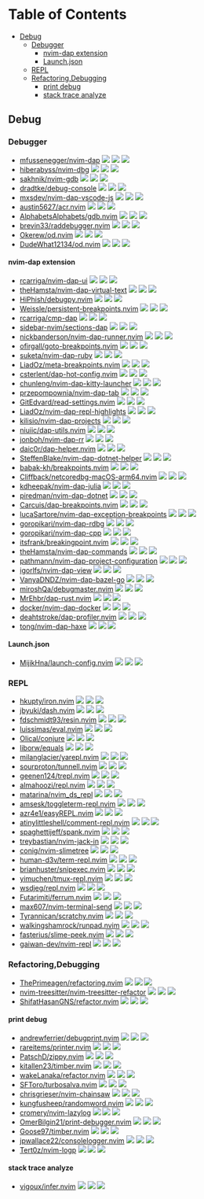 # Table of Contents

<!-- toc -->

- [Debug](#debug)
  - [Debugger](#debugger)
    - [nvim-dap extension](#nvim-dap-extension)
    - [Launch.json](#launchjson)
  - [REPL](#repl)
  - [Refactoring,Debugging](#refactoringdebugging)
    - [print debug](#print-debug)
    - [stack trace analyze](#stack-trace-analyze)

<!-- tocstop -->

## Debug

### Debugger

- [mfussenegger/nvim-dap](https://github.com/mfussenegger/nvim-dap) ![](https://img.shields.io/github/stars/mfussenegger/nvim-dap) ![](https://img.shields.io/github/last-commit/mfussenegger/nvim-dap) ![](https://img.shields.io/github/commit-activity/y/mfussenegger/nvim-dap)
- [hiberabyss/nvim-dbg](https://github.com/hiberabyss/nvim-dbg) ![](https://img.shields.io/github/stars/hiberabyss/nvim-dbg) ![](https://img.shields.io/github/last-commit/hiberabyss/nvim-dbg) ![](https://img.shields.io/github/commit-activity/y/hiberabyss/nvim-dbg)
- [sakhnik/nvim-gdb](https://github.com/sakhnik/nvim-gdb) ![](https://img.shields.io/github/stars/sakhnik/nvim-gdb) ![](https://img.shields.io/github/last-commit/sakhnik/nvim-gdb) ![](https://img.shields.io/github/commit-activity/y/sakhnik/nvim-gdb)
- [dradtke/debug-console](https://github.com/dradtke/debug-console) ![](https://img.shields.io/github/stars/dradtke/debug-console) ![](https://img.shields.io/github/last-commit/dradtke/debug-console) ![](https://img.shields.io/github/commit-activity/y/dradtke/debug-console)
- [mxsdev/nvim-dap-vscode-js](https://github.com/mxsdev/nvim-dap-vscode-js) ![](https://img.shields.io/github/stars/mxsdev/nvim-dap-vscode-js) ![](https://img.shields.io/github/last-commit/mxsdev/nvim-dap-vscode-js) ![](https://img.shields.io/github/commit-activity/y/mxsdev/nvim-dap-vscode-js)
- [austin5627/acr.nvim](https://github.com/austin5627/acr.nvim) ![](https://img.shields.io/github/stars/austin5627/acr.nvim) ![](https://img.shields.io/github/last-commit/austin5627/acr.nvim) ![](https://img.shields.io/github/commit-activity/y/austin5627/acr.nvim)
- [AlphabetsAlphabets/gdb.nvim](https://github.com/AlphabetsAlphabets/gdb.nvim) ![](https://img.shields.io/github/stars/AlphabetsAlphabets/gdb.nvim) ![](https://img.shields.io/github/last-commit/AlphabetsAlphabets/gdb.nvim) ![](https://img.shields.io/github/commit-activity/y/AlphabetsAlphabets/gdb.nvim)
- [brevin33/raddebugger.nvim](https://github.com/brevin33/raddebugger.nvim) ![](https://img.shields.io/github/stars/brevin33/raddebugger.nvim) ![](https://img.shields.io/github/last-commit/brevin33/raddebugger.nvim) ![](https://img.shields.io/github/commit-activity/y/brevin33/raddebugger.nvim)
- [Okerew/od.nvim](https://github.com/Okerew/od.nvim) ![](https://img.shields.io/github/stars/Okerew/od.nvim) ![](https://img.shields.io/github/last-commit/Okerew/od.nvim) ![](https://img.shields.io/github/commit-activity/y/Okerew/od.nvim)
- [DudeWhat12134/od.nvim](https://github.com/DudeWhat12134/od.nvim) ![](https://img.shields.io/github/stars/DudeWhat12134/od.nvim) ![](https://img.shields.io/github/last-commit/DudeWhat12134/od.nvim) ![](https://img.shields.io/github/commit-activity/y/DudeWhat12134/od.nvim)

#### nvim-dap extension

- [rcarriga/nvim-dap-ui](https://github.com/rcarriga/nvim-dap-ui) ![](https://img.shields.io/github/stars/rcarriga/nvim-dap-ui) ![](https://img.shields.io/github/last-commit/rcarriga/nvim-dap-ui) ![](https://img.shields.io/github/commit-activity/y/rcarriga/nvim-dap-ui)
- [theHamsta/nvim-dap-virtual-text](https://github.com/theHamsta/nvim-dap-virtual-text) ![](https://img.shields.io/github/stars/theHamsta/nvim-dap-virtual-text) ![](https://img.shields.io/github/last-commit/theHamsta/nvim-dap-virtual-text) ![](https://img.shields.io/github/commit-activity/y/theHamsta/nvim-dap-virtual-text)
- [HiPhish/debugpy.nvim](https://github.com/HiPhish/debugpy.nvim) ![](https://img.shields.io/github/stars/HiPhish/debugpy.nvim) ![](https://img.shields.io/github/last-commit/HiPhish/debugpy.nvim) ![](https://img.shields.io/github/commit-activity/y/HiPhish/debugpy.nvim)
- [Weissle/persistent-breakpoints.nvim](https://github.com/Weissle/persistent-breakpoints.nvim) ![](https://img.shields.io/github/stars/Weissle/persistent-breakpoints.nvim) ![](https://img.shields.io/github/last-commit/Weissle/persistent-breakpoints.nvim) ![](https://img.shields.io/github/commit-activity/y/Weissle/persistent-breakpoints.nvim)
- [rcarriga/cmp-dap](https://github.com/rcarriga/cmp-dap) ![](https://img.shields.io/github/stars/rcarriga/cmp-dap) ![](https://img.shields.io/github/last-commit/rcarriga/cmp-dap) ![](https://img.shields.io/github/commit-activity/y/rcarriga/cmp-dap)
- [sidebar-nvim/sections-dap](https://github.com/sidebar-nvim/sections-dap) ![](https://img.shields.io/github/stars/sidebar-nvim/sections-dap) ![](https://img.shields.io/github/last-commit/sidebar-nvim/sections-dap) ![](https://img.shields.io/github/commit-activity/y/sidebar-nvim/sections-dap)
- [nickbanderson/nvim-dap-runner.nvim](https://github.com/nickbanderson/nvim-dap-runner.nvim) ![](https://img.shields.io/github/stars/nickbanderson/nvim-dap-runner.nvim) ![](https://img.shields.io/github/last-commit/nickbanderson/nvim-dap-runner.nvim) ![](https://img.shields.io/github/commit-activity/y/nickbanderson/nvim-dap-runner.nvim)
- [ofirgall/goto-breakpoints.nvim](https://github.com/ofirgall/goto-breakpoints.nvim) ![](https://img.shields.io/github/stars/ofirgall/goto-breakpoints.nvim) ![](https://img.shields.io/github/last-commit/ofirgall/goto-breakpoints.nvim) ![](https://img.shields.io/github/commit-activity/y/ofirgall/goto-breakpoints.nvim)
- [suketa/nvim-dap-ruby](https://github.com/suketa/nvim-dap-ruby) ![](https://img.shields.io/github/stars/suketa/nvim-dap-ruby) ![](https://img.shields.io/github/last-commit/suketa/nvim-dap-ruby) ![](https://img.shields.io/github/commit-activity/y/suketa/nvim-dap-ruby)
- [LiadOz/meta-breakpoints.nvim](https://github.com/LiadOz/meta-breakpoints.nvim) ![](https://img.shields.io/github/stars/LiadOz/meta-breakpoints.nvim) ![](https://img.shields.io/github/last-commit/LiadOz/meta-breakpoints.nvim) ![](https://img.shields.io/github/commit-activity/y/LiadOz/meta-breakpoints.nvim)
- [csterlent/dap-hot-config.nvim](https://github.com/csterlent/dap-hot-config.nvim) ![](https://img.shields.io/github/stars/csterlent/dap-hot-config.nvim) ![](https://img.shields.io/github/last-commit/csterlent/dap-hot-config.nvim) ![](https://img.shields.io/github/commit-activity/y/csterlent/dap-hot-config.nvim)
- [chunleng/nvim-dap-kitty-launcher](https://github.com/chunleng/nvim-dap-kitty-launcher) ![](https://img.shields.io/github/stars/chunleng/nvim-dap-kitty-launcher) ![](https://img.shields.io/github/last-commit/chunleng/nvim-dap-kitty-launcher) ![](https://img.shields.io/github/commit-activity/y/chunleng/nvim-dap-kitty-launcher)
- [przepompownia/nvim-dap-tab](https://github.com/przepompownia/nvim-dap-tab) ![](https://img.shields.io/github/stars/przepompownia/nvim-dap-tab) ![](https://img.shields.io/github/last-commit/przepompownia/nvim-dap-tab) ![](https://img.shields.io/github/commit-activity/y/przepompownia/nvim-dap-tab)
- [GitEdvard/read-settings.nvim](https://github.com/GitEdvard/read-settings.nvim) ![](https://img.shields.io/github/stars/GitEdvard/read-settings.nvim) ![](https://img.shields.io/github/last-commit/GitEdvard/read-settings.nvim) ![](https://img.shields.io/github/commit-activity/y/GitEdvard/read-settings.nvim)
- [LiadOz/nvim-dap-repl-highlights](https://github.com/LiadOz/nvim-dap-repl-highlights) ![](https://img.shields.io/github/stars/LiadOz/nvim-dap-repl-highlights) ![](https://img.shields.io/github/last-commit/LiadOz/nvim-dap-repl-highlights) ![](https://img.shields.io/github/commit-activity/y/LiadOz/nvim-dap-repl-highlights)
- [kilisio/nvim-dap-projects](https://github.com/kilisio/nvim-dap-projects) ![](https://img.shields.io/github/stars/kilisio/nvim-dap-projects) ![](https://img.shields.io/github/last-commit/kilisio/nvim-dap-projects) ![](https://img.shields.io/github/commit-activity/y/kilisio/nvim-dap-projects)
- [niuiic/dap-utils.nvim](https://github.com/niuiic/dap-utils.nvim) ![](https://img.shields.io/github/stars/niuiic/dap-utils.nvim) ![](https://img.shields.io/github/last-commit/niuiic/dap-utils.nvim) ![](https://img.shields.io/github/commit-activity/y/niuiic/dap-utils.nvim)
- [jonboh/nvim-dap-rr](https://github.com/jonboh/nvim-dap-rr) ![](https://img.shields.io/github/stars/jonboh/nvim-dap-rr) ![](https://img.shields.io/github/last-commit/jonboh/nvim-dap-rr) ![](https://img.shields.io/github/commit-activity/y/jonboh/nvim-dap-rr)
- [daic0r/dap-helper.nvim](https://github.com/daic0r/dap-helper.nvim) ![](https://img.shields.io/github/stars/daic0r/dap-helper.nvim) ![](https://img.shields.io/github/last-commit/daic0r/dap-helper.nvim) ![](https://img.shields.io/github/commit-activity/y/daic0r/dap-helper.nvim)
- [SteffenBlake/nvim-dap-dotnet-helper](https://github.com/SteffenBlake/nvim-dap-dotnet-helper) ![](https://img.shields.io/github/stars/SteffenBlake/nvim-dap-dotnet-helper) ![](https://img.shields.io/github/last-commit/SteffenBlake/nvim-dap-dotnet-helper) ![](https://img.shields.io/github/commit-activity/y/SteffenBlake/nvim-dap-dotnet-helper)
- [babak-kh/breakpoints.nvim](https://github.com/babak-kh/breakpoints.nvim) ![](https://img.shields.io/github/stars/babak-kh/breakpoints.nvim) ![](https://img.shields.io/github/last-commit/babak-kh/breakpoints.nvim) ![](https://img.shields.io/github/commit-activity/y/babak-kh/breakpoints.nvim)
- [Cliffback/netcoredbg-macOS-arm64.nvim](https://github.com/Cliffback/netcoredbg-macOS-arm64.nvim) ![](https://img.shields.io/github/stars/Cliffback/netcoredbg-macOS-arm64.nvim) ![](https://img.shields.io/github/last-commit/Cliffback/netcoredbg-macOS-arm64.nvim) ![](https://img.shields.io/github/commit-activity/y/Cliffback/netcoredbg-macOS-arm64.nvim)
- [kdheepak/nvim-dap-julia](https://github.com/kdheepak/nvim-dap-julia) ![](https://img.shields.io/github/stars/kdheepak/nvim-dap-julia) ![](https://img.shields.io/github/last-commit/kdheepak/nvim-dap-julia) ![](https://img.shields.io/github/commit-activity/y/kdheepak/nvim-dap-julia)
- [piredman/nvim-dap-dotnet](https://github.com/piredman/nvim-dap-dotnet) ![](https://img.shields.io/github/stars/piredman/nvim-dap-dotnet) ![](https://img.shields.io/github/last-commit/piredman/nvim-dap-dotnet) ![](https://img.shields.io/github/commit-activity/y/piredman/nvim-dap-dotnet)
- [Carcuis/dap-breakpoints.nvim](https://github.com/Carcuis/dap-breakpoints.nvim) ![](https://img.shields.io/github/stars/Carcuis/dap-breakpoints.nvim) ![](https://img.shields.io/github/last-commit/Carcuis/dap-breakpoints.nvim) ![](https://img.shields.io/github/commit-activity/y/Carcuis/dap-breakpoints.nvim)
- [lucaSartore/nvim-dap-exception-breakpoints](https://github.com/lucaSartore/nvim-dap-exception-breakpoints) ![](https://img.shields.io/github/stars/lucaSartore/nvim-dap-exception-breakpoints) ![](https://img.shields.io/github/last-commit/lucaSartore/nvim-dap-exception-breakpoints) ![](https://img.shields.io/github/commit-activity/y/lucaSartore/nvim-dap-exception-breakpoints)
- [goropikari/nvim-dap-rdbg](https://github.com/goropikari/nvim-dap-rdbg) ![](https://img.shields.io/github/stars/goropikari/nvim-dap-rdbg) ![](https://img.shields.io/github/last-commit/goropikari/nvim-dap-rdbg) ![](https://img.shields.io/github/commit-activity/y/goropikari/nvim-dap-rdbg)
- [goropikari/nvim-dap-cpp](https://github.com/goropikari/nvim-dap-cpp) ![](https://img.shields.io/github/stars/goropikari/nvim-dap-cpp) ![](https://img.shields.io/github/last-commit/goropikari/nvim-dap-cpp) ![](https://img.shields.io/github/commit-activity/y/goropikari/nvim-dap-cpp)
- [itsfrank/breakingpoint.nvim](https://github.com/itsfrank/breakingpoint.nvim) ![](https://img.shields.io/github/stars/itsfrank/breakingpoint.nvim) ![](https://img.shields.io/github/last-commit/itsfrank/breakingpoint.nvim) ![](https://img.shields.io/github/commit-activity/y/itsfrank/breakingpoint.nvim)
- [theHamsta/nvim-dap-commands](https://github.com/theHamsta/nvim-dap-commands) ![](https://img.shields.io/github/stars/theHamsta/nvim-dap-commands) ![](https://img.shields.io/github/last-commit/theHamsta/nvim-dap-commands) ![](https://img.shields.io/github/commit-activity/y/theHamsta/nvim-dap-commands)
- [pathmann/nvim-dap-project-configuration](https://github.com/pathmann/nvim-dap-project-configuration) ![](https://img.shields.io/github/stars/pathmann/nvim-dap-project-configuration) ![](https://img.shields.io/github/last-commit/pathmann/nvim-dap-project-configuration) ![](https://img.shields.io/github/commit-activity/y/pathmann/nvim-dap-project-configuration)
- [igorlfs/nvim-dap-view](https://github.com/igorlfs/nvim-dap-view) ![](https://img.shields.io/github/stars/igorlfs/nvim-dap-view) ![](https://img.shields.io/github/last-commit/igorlfs/nvim-dap-view) ![](https://img.shields.io/github/commit-activity/y/igorlfs/nvim-dap-view)
- [VanyaDNDZ/nvim-dap-bazel-go](https://github.com/VanyaDNDZ/nvim-dap-bazel-go) ![](https://img.shields.io/github/stars/VanyaDNDZ/nvim-dap-bazel-go) ![](https://img.shields.io/github/last-commit/VanyaDNDZ/nvim-dap-bazel-go) ![](https://img.shields.io/github/commit-activity/y/VanyaDNDZ/nvim-dap-bazel-go)
- [miroshQa/debugmaster.nvim](https://github.com/miroshQa/debugmaster.nvim) ![](https://img.shields.io/github/stars/miroshQa/debugmaster.nvim) ![](https://img.shields.io/github/last-commit/miroshQa/debugmaster.nvim) ![](https://img.shields.io/github/commit-activity/y/miroshQa/debugmaster.nvim)
- [MrEhbr/dap-rust.nvim](https://github.com/MrEhbr/dap-rust.nvim) ![](https://img.shields.io/github/stars/MrEhbr/dap-rust.nvim) ![](https://img.shields.io/github/last-commit/MrEhbr/dap-rust.nvim) ![](https://img.shields.io/github/commit-activity/y/MrEhbr/dap-rust.nvim)
- [docker/nvim-dap-docker](https://github.com/docker/nvim-dap-docker) ![](https://img.shields.io/github/stars/docker/nvim-dap-docker) ![](https://img.shields.io/github/last-commit/docker/nvim-dap-docker) ![](https://img.shields.io/github/commit-activity/y/docker/nvim-dap-docker)
- [deahtstroke/dap-profiler.nvim](https://github.com/deahtstroke/dap-profiler.nvim) ![](https://img.shields.io/github/stars/deahtstroke/dap-profiler.nvim) ![](https://img.shields.io/github/last-commit/deahtstroke/dap-profiler.nvim) ![](https://img.shields.io/github/commit-activity/y/deahtstroke/dap-profiler.nvim)
- [tong/nvim-dap-haxe](https://github.com/tong/nvim-dap-haxe) ![](https://img.shields.io/github/stars/tong/nvim-dap-haxe) ![](https://img.shields.io/github/last-commit/tong/nvim-dap-haxe) ![](https://img.shields.io/github/commit-activity/y/tong/nvim-dap-haxe)

#### Launch.json

- [MijikHna/launch-config.nvim](https://github.com/MijikHna/launch-config.nvim) ![](https://img.shields.io/github/stars/MijikHna/launch-config.nvim) ![](https://img.shields.io/github/last-commit/MijikHna/launch-config.nvim) ![](https://img.shields.io/github/commit-activity/y/MijikHna/launch-config.nvim)

### REPL

- [hkupty/iron.nvim](https://github.com/hkupty/iron.nvim) ![](https://img.shields.io/github/stars/hkupty/iron.nvim) ![](https://img.shields.io/github/last-commit/hkupty/iron.nvim) ![](https://img.shields.io/github/commit-activity/y/hkupty/iron.nvim)
- [jbyuki/dash.nvim](https://github.com/jbyuki/dash.nvim) ![](https://img.shields.io/github/stars/jbyuki/dash.nvim) ![](https://img.shields.io/github/last-commit/jbyuki/dash.nvim) ![](https://img.shields.io/github/commit-activity/y/jbyuki/dash.nvim)
- [fdschmidt93/resin.nvim](https://github.com/fdschmidt93/resin.nvim) ![](https://img.shields.io/github/stars/fdschmidt93/resin.nvim) ![](https://img.shields.io/github/last-commit/fdschmidt93/resin.nvim) ![](https://img.shields.io/github/commit-activity/y/fdschmidt93/resin.nvim)
- [luissimas/eval.nvim](https://github.com/luissimas/eval.nvim) ![](https://img.shields.io/github/stars/luissimas/eval.nvim) ![](https://img.shields.io/github/last-commit/luissimas/eval.nvim) ![](https://img.shields.io/github/commit-activity/y/luissimas/eval.nvim)
- [Olical/conjure](https://github.com/Olical/conjure) ![](https://img.shields.io/github/stars/Olical/conjure) ![](https://img.shields.io/github/last-commit/Olical/conjure) ![](https://img.shields.io/github/commit-activity/y/Olical/conjure)
- [liborw/equals](https://github.com/liborw/equals) ![](https://img.shields.io/github/stars/liborw/equals) ![](https://img.shields.io/github/last-commit/liborw/equals) ![](https://img.shields.io/github/commit-activity/y/liborw/equals)
- [milanglacier/yarepl.nvim](https://github.com/milanglacier/yarepl.nvim) ![](https://img.shields.io/github/stars/milanglacier/yarepl.nvim) ![](https://img.shields.io/github/last-commit/milanglacier/yarepl.nvim) ![](https://img.shields.io/github/commit-activity/y/milanglacier/yarepl.nvim)
- [sourproton/tunnell.nvim](https://github.com/sourproton/tunnell.nvim) ![](https://img.shields.io/github/stars/sourproton/tunnell.nvim) ![](https://img.shields.io/github/last-commit/sourproton/tunnell.nvim) ![](https://img.shields.io/github/commit-activity/y/sourproton/tunnell.nvim)
- [geenen124/trepl.nvim](https://github.com/geenen124/trepl.nvim) ![](https://img.shields.io/github/stars/geenen124/trepl.nvim) ![](https://img.shields.io/github/last-commit/geenen124/trepl.nvim) ![](https://img.shields.io/github/commit-activity/y/geenen124/trepl.nvim)
- [almahoozi/repl.nvim](https://github.com/almahoozi/repl.nvim) ![](https://img.shields.io/github/stars/almahoozi/repl.nvim) ![](https://img.shields.io/github/last-commit/almahoozi/repl.nvim) ![](https://img.shields.io/github/commit-activity/y/almahoozi/repl.nvim)
- [matarina/nvim_ds_repl](https://github.com/matarina/nvim_ds_repl) ![](https://img.shields.io/github/stars/matarina/nvim_ds_repl) ![](https://img.shields.io/github/last-commit/matarina/nvim_ds_repl) ![](https://img.shields.io/github/commit-activity/y/matarina/nvim_ds_repl)
- [amsesk/toggleterm-repl.nvim](https://github.com/amsesk/toggleterm-repl.nvim) ![](https://img.shields.io/github/stars/amsesk/toggleterm-repl.nvim) ![](https://img.shields.io/github/last-commit/amsesk/toggleterm-repl.nvim) ![](https://img.shields.io/github/commit-activity/y/amsesk/toggleterm-repl.nvim)
- [azr4e1/easyREPL.nvim](https://github.com/azr4e1/easyREPL.nvim) ![](https://img.shields.io/github/stars/azr4e1/easyREPL.nvim) ![](https://img.shields.io/github/last-commit/azr4e1/easyREPL.nvim) ![](https://img.shields.io/github/commit-activity/y/azr4e1/easyREPL.nvim)
- [atinylittleshell/comment-repl.nvim](https://github.com/atinylittleshell/comment-repl.nvim) ![](https://img.shields.io/github/stars/atinylittleshell/comment-repl.nvim) ![](https://img.shields.io/github/last-commit/atinylittleshell/comment-repl.nvim) ![](https://img.shields.io/github/commit-activity/y/atinylittleshell/comment-repl.nvim)
- [spaghettijeff/spank.nvim](https://github.com/spaghettijeff/spank.nvim) ![](https://img.shields.io/github/stars/spaghettijeff/spank.nvim) ![](https://img.shields.io/github/last-commit/spaghettijeff/spank.nvim) ![](https://img.shields.io/github/commit-activity/y/spaghettijeff/spank.nvim)
- [treybastian/nvim-jack-in](https://github.com/treybastian/nvim-jack-in) ![](https://img.shields.io/github/stars/treybastian/nvim-jack-in) ![](https://img.shields.io/github/last-commit/treybastian/nvim-jack-in) ![](https://img.shields.io/github/commit-activity/y/treybastian/nvim-jack-in)
- [conig/nvim-slimetree](https://github.com/conig/nvim-slimetree) ![](https://img.shields.io/github/stars/conig/nvim-slimetree) ![](https://img.shields.io/github/last-commit/conig/nvim-slimetree) ![](https://img.shields.io/github/commit-activity/y/conig/nvim-slimetree)
- [human-d3v/term-repl.nvim](https://github.com/human-d3v/term-repl.nvim) ![](https://img.shields.io/github/stars/human-d3v/term-repl.nvim) ![](https://img.shields.io/github/last-commit/human-d3v/term-repl.nvim) ![](https://img.shields.io/github/commit-activity/y/human-d3v/term-repl.nvim)
- [brianhuster/snipexec.nvim](https://github.com/brianhuster/snipexec.nvim) ![](https://img.shields.io/github/stars/brianhuster/snipexec.nvim) ![](https://img.shields.io/github/last-commit/brianhuster/snipexec.nvim) ![](https://img.shields.io/github/commit-activity/y/brianhuster/snipexec.nvim)
- [yimuchen/tmux-repl.nvim](https://github.com/yimuchen/tmux-repl.nvim) ![](https://img.shields.io/github/stars/yimuchen/tmux-repl.nvim) ![](https://img.shields.io/github/last-commit/yimuchen/tmux-repl.nvim) ![](https://img.shields.io/github/commit-activity/y/yimuchen/tmux-repl.nvim)
- [wsdjeg/repl.nvim](https://github.com/wsdjeg/repl.nvim) ![](https://img.shields.io/github/stars/wsdjeg/repl.nvim) ![](https://img.shields.io/github/last-commit/wsdjeg/repl.nvim) ![](https://img.shields.io/github/commit-activity/y/wsdjeg/repl.nvim)
- [Futarimiti/ferrum.nvim](https://github.com/Futarimiti/ferrum.nvim) ![](https://img.shields.io/github/stars/Futarimiti/ferrum.nvim) ![](https://img.shields.io/github/last-commit/Futarimiti/ferrum.nvim) ![](https://img.shields.io/github/commit-activity/y/Futarimiti/ferrum.nvim)
- [max607/nvim-terminal-send](https://github.com/max607/nvim-terminal-send) ![](https://img.shields.io/github/stars/max607/nvim-terminal-send) ![](https://img.shields.io/github/last-commit/max607/nvim-terminal-send) ![](https://img.shields.io/github/commit-activity/y/max607/nvim-terminal-send)
- [Tyrannican/scratchy.nvim](https://github.com/Tyrannican/scratchy.nvim) ![](https://img.shields.io/github/stars/Tyrannican/scratchy.nvim) ![](https://img.shields.io/github/last-commit/Tyrannican/scratchy.nvim) ![](https://img.shields.io/github/commit-activity/y/Tyrannican/scratchy.nvim)
- [walkingshamrock/runpad.nvim](https://github.com/walkingshamrock/runpad.nvim) ![](https://img.shields.io/github/stars/walkingshamrock/runpad.nvim) ![](https://img.shields.io/github/last-commit/walkingshamrock/runpad.nvim) ![](https://img.shields.io/github/commit-activity/y/walkingshamrock/runpad.nvim)
- [fasterius/slime-peek.nvim](https://github.com/fasterius/slime-peek.nvim) ![](https://img.shields.io/github/stars/fasterius/slime-peek.nvim) ![](https://img.shields.io/github/last-commit/fasterius/slime-peek.nvim) ![](https://img.shields.io/github/commit-activity/y/fasterius/slime-peek.nvim)
- [gaiwan-dev/nvim-repl](https://github.com/gaiwan-dev/nvim-repl) ![](https://img.shields.io/github/stars/gaiwan-dev/nvim-repl) ![](https://img.shields.io/github/last-commit/gaiwan-dev/nvim-repl) ![](https://img.shields.io/github/commit-activity/y/gaiwan-dev/nvim-repl)

### Refactoring,Debugging

- [ThePrimeagen/refactoring.nvim](https://github.com/ThePrimeagen/refactoring.nvim) ![](https://img.shields.io/github/stars/ThePrimeagen/refactoring.nvim) ![](https://img.shields.io/github/last-commit/ThePrimeagen/refactoring.nvim) ![](https://img.shields.io/github/commit-activity/y/ThePrimeagen/refactoring.nvim)
- [nvim-treesitter/nvim-treesitter-refactor](https://github.com/nvim-treesitter/nvim-treesitter-refactor) ![](https://img.shields.io/github/stars/nvim-treesitter/nvim-treesitter-refactor) ![](https://img.shields.io/github/last-commit/nvim-treesitter/nvim-treesitter-refactor) ![](https://img.shields.io/github/commit-activity/y/nvim-treesitter/nvim-treesitter-refactor)
- [ShifatHasanGNS/refactor.nvim](https://github.com/ShifatHasanGNS/refactor.nvim) ![](https://img.shields.io/github/stars/ShifatHasanGNS/refactor.nvim) ![](https://img.shields.io/github/last-commit/ShifatHasanGNS/refactor.nvim) ![](https://img.shields.io/github/commit-activity/y/ShifatHasanGNS/refactor.nvim)

#### print debug

- [andrewferrier/debugprint.nvim](https://github.com/andrewferrier/debugprint.nvim) ![](https://img.shields.io/github/stars/andrewferrier/debugprint.nvim) ![](https://img.shields.io/github/last-commit/andrewferrier/debugprint.nvim) ![](https://img.shields.io/github/commit-activity/y/andrewferrier/debugprint.nvim)
- [rareitems/printer.nvim](https://github.com/rareitems/printer.nvim) ![](https://img.shields.io/github/stars/rareitems/printer.nvim) ![](https://img.shields.io/github/last-commit/rareitems/printer.nvim) ![](https://img.shields.io/github/commit-activity/y/rareitems/printer.nvim)
- [PatschD/zippy.nvim](https://github.com/PatschD/zippy.nvim) ![](https://img.shields.io/github/stars/PatschD/zippy.nvim) ![](https://img.shields.io/github/last-commit/PatschD/zippy.nvim) ![](https://img.shields.io/github/commit-activity/y/PatschD/zippy.nvim)
- [kitallen23/timber.nvim](https://github.com/kitallen23/timber.nvim) ![](https://img.shields.io/github/stars/kitallen23/timber.nvim) ![](https://img.shields.io/github/last-commit/kitallen23/timber.nvim) ![](https://img.shields.io/github/commit-activity/y/kitallen23/timber.nvim)
- [wakeLanaka/refactor.nvim](https://github.com/wakeLanaka/refactor.nvim) ![](https://img.shields.io/github/stars/wakeLanaka/refactor.nvim) ![](https://img.shields.io/github/last-commit/wakeLanaka/refactor.nvim) ![](https://img.shields.io/github/commit-activity/y/wakeLanaka/refactor.nvim)
- [SFToro/turbosalva.nvim](https://github.com/SFToro/turbosalva.nvim) ![](https://img.shields.io/github/stars/SFToro/turbosalva.nvim) ![](https://img.shields.io/github/last-commit/SFToro/turbosalva.nvim) ![](https://img.shields.io/github/commit-activity/y/SFToro/turbosalva.nvim)
- [chrisgrieser/nvim-chainsaw](https://github.com/chrisgrieser/nvim-chainsaw) ![](https://img.shields.io/github/stars/chrisgrieser/nvim-chainsaw) ![](https://img.shields.io/github/last-commit/chrisgrieser/nvim-chainsaw) ![](https://img.shields.io/github/commit-activity/y/chrisgrieser/nvim-chainsaw)
- [kungfusheep/randomword.nvim](https://github.com/kungfusheep/randomword.nvim) ![](https://img.shields.io/github/stars/kungfusheep/randomword.nvim) ![](https://img.shields.io/github/last-commit/kungfusheep/randomword.nvim) ![](https://img.shields.io/github/commit-activity/y/kungfusheep/randomword.nvim)
- [cromery/nvim-lazylog](https://github.com/cromery/nvim-lazylog) ![](https://img.shields.io/github/stars/cromery/nvim-lazylog) ![](https://img.shields.io/github/last-commit/cromery/nvim-lazylog) ![](https://img.shields.io/github/commit-activity/y/cromery/nvim-lazylog)
- [OmerBilgin21/print-debugger.nvim](https://github.com/OmerBilgin21/print-debugger.nvim) ![](https://img.shields.io/github/stars/OmerBilgin21/print-debugger.nvim) ![](https://img.shields.io/github/last-commit/OmerBilgin21/print-debugger.nvim) ![](https://img.shields.io/github/commit-activity/y/OmerBilgin21/print-debugger.nvim)
- [Goose97/timber.nvim](https://github.com/Goose97/timber.nvim) ![](https://img.shields.io/github/stars/Goose97/timber.nvim) ![](https://img.shields.io/github/last-commit/Goose97/timber.nvim) ![](https://img.shields.io/github/commit-activity/y/Goose97/timber.nvim)
- [jpwallace22/consolelogger.nvim](https://github.com/jpwallace22/consolelogger.nvim) ![](https://img.shields.io/github/stars/jpwallace22/consolelogger.nvim) ![](https://img.shields.io/github/last-commit/jpwallace22/consolelogger.nvim) ![](https://img.shields.io/github/commit-activity/y/jpwallace22/consolelogger.nvim)
- [Tert0z/nvim-logp](https://github.com/Tert0z/nvim-logp) ![](https://img.shields.io/github/stars/Tert0z/nvim-logp) ![](https://img.shields.io/github/last-commit/Tert0z/nvim-logp) ![](https://img.shields.io/github/commit-activity/y/Tert0z/nvim-logp)

#### stack trace analyze

- [vigoux/infer.nvim](https://github.com/vigoux/infer.nvim) ![](https://img.shields.io/github/stars/vigoux/infer.nvim) ![](https://img.shields.io/github/last-commit/vigoux/infer.nvim) ![](https://img.shields.io/github/commit-activity/y/vigoux/infer.nvim)
